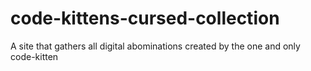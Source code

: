# code-kittens-cursed-collection
 A site that gathers all digital abominations created by the one and only code-kitten
